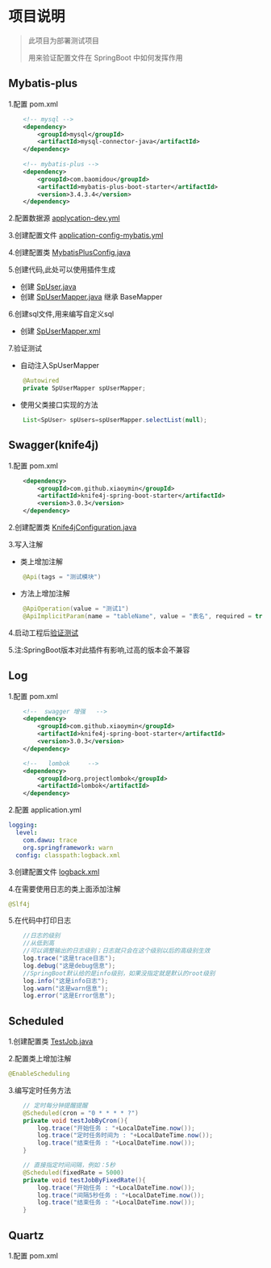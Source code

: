 # 项目说明

> 此项目为部署测试项目
>
>用来验证配置文件在 SpringBoot 中如何发挥作用

## Mybatis-plus

1.配置 pom.xml

```xml
    <!-- mysql -->
    <dependency>
        <groupId>mysql</groupId>
        <artifactId>mysql-connector-java</artifactId>
    </dependency>
    
    <!-- mybatis-plus -->
    <dependency>
        <groupId>com.baomidou</groupId>
        <artifactId>mybatis-plus-boot-starter</artifactId>
        <version>3.4.3.4</version>
    </dependency>
```

2.配置数据源 [applycation-dev.yml](./src/main/resources/application-dev.yml)

3.创建配置文件 [application-config-mybatis.yml](./src/main/resources/application-config-mybatis.yml)

4.创建配置类 [MybatisPlusConfig.java](./src/main/java/com/dawu/tochat/config/MybatisPlusConfig.java)

5.创建代码,此处可以使用插件生成

- 创建 [SpUser.java](./src/main/java/com/dawu/tochat/domain/SpUser.java)
- 创建 [SpUserMapper.java](./src/main/java/com/dawu/tochat/mapper/SpUserMapper.java) 继承 BaseMapper

6.创建sql文件,用来编写自定义sql

- 创建 [SpUserMapper.xml](./src/main/resources/mapper/SpUserMapper.xml)

7.验证测试

- 自动注入SpUserMapper

```java
    @Autowired
    private SpUserMapper spUserMapper;
```

- 使用父类接口实现的方法

```java
    List<SpUser> spUsers=spUserMapper.selectList(null);
```

## Swagger(knife4j)

1.配置 pom.xml

```xml
    <dependency>
        <groupId>com.github.xiaoymin</groupId>
        <artifactId>knife4j-spring-boot-starter</artifactId>
        <version>3.0.3</version>
    </dependency>
```

2.创建配置类 [Knife4jConfiguration.java](./src/main/java/com/dawu/tochat/config/Knife4jConfiguration.java)

3.写入注解

- 类上增加注解

```java
    @Api(tags = "测试模块")
```

- 方法上增加注解

```java
    @ApiOperation(value = "测试1")
    @ApiImplicitParam(name = "tableName", value = "表名", required = true)
```

4.启动工程后[验证测试](http://localhost:8080/doc.html)

5.注:SpringBoot版本对此插件有影响,过高的版本会不兼容

## Log

1.配置 pom.xml

```xml
    <!--  swagger 增强   -->
    <dependency>
        <groupId>com.github.xiaoymin</groupId>
        <artifactId>knife4j-spring-boot-starter</artifactId>
        <version>3.0.3</version>
    </dependency>

    <!--   lombok     -->
    <dependency>
        <groupId>org.projectlombok</groupId>
        <artifactId>lombok</artifactId>
    </dependency>
```

2.配置 application.yml

```yaml
logging:
  level:
    com.dawu: trace
    org.springframework: warn
  config: classpath:logback.xml
```

3.创建配置文件 [logback.xml](./src/main/resources/logback.xml)

4.在需要使用日志的类上面添加注解

```java
@Slf4j
```

5.在代码中打印日志

```java
    //日志的级别
    //从低到高
    //可以调整输出的日志级别；日志就只会在这个级别以后的高级别生效
    log.trace("这是trace日志");
    log.debug("这是debug信息");
    //SpringBoot默认给的是info级别，如果没指定就是默认的root级别
    log.info("这是info日志");
    log.warn("这是warn信息");
    log.error("这是Error信息");
```

## Scheduled

1.创建配置类 [TestJob.java](./src/main/java/com/dawu/tochat/job/TestJob.java)

2.配置类上增加注解

```java
@EnableScheduling
```

3.编写定时任务方法

```java
    // 定时每分钟提醒提醒
    @Scheduled(cron = "0 * * * * ?")
    private void testJobByCron(){
        log.trace("开始任务 : "+LocalDateTime.now());
        log.trace("定时任务时间为 : "+LocalDateTime.now());
        log.trace("结束任务 : "+LocalDateTime.now());
    }

    // 直接指定时间间隔，例如：5秒   
    @Scheduled(fixedRate = 5000)
    private void testJobByFixedRate(){
        log.trace("开始任务 : "+LocalDateTime.now());
        log.trace("间隔5秒任务 : "+LocalDateTime.now());
        log.trace("结束任务 : "+LocalDateTime.now());
    }
```

## Quartz

1.配置 pom.xml

